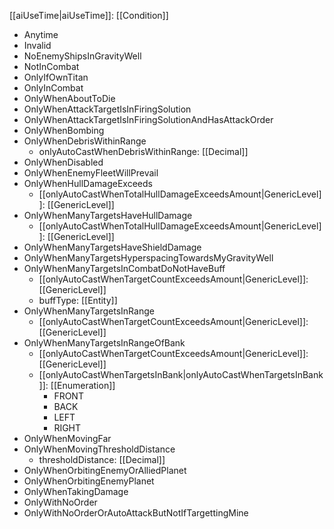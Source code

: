 [[aiUseTime|aiUseTime]]: [[Condition]]
   * Anytime
   * Invalid
   * NoEnemyShipsInGravityWell
   * NotInCombat
   * OnlyIfOwnTitan
   * OnlyInCombat
   * OnlyWhenAboutToDie
   * OnlyWhenAttackTargetIsInFiringSolution
   * OnlyWhenAttackTargetIsInFiringSolutionAndHasAttackOrder
   * OnlyWhenBombing
   * OnlyWhenDebrisWithinRange
     * onlyAutoCastWhenDebrisWithinRange: [[Decimal]]
   * OnlyWhenDisabled
   * OnlyWhenEnemyFleetWillPrevail
   * OnlyWhenHullDamageExceeds
     * [[onlyAutoCastWhenTotalHullDamageExceedsAmount|GenericLevel]]: [[GenericLevel]]
   * OnlyWhenManyTargetsHaveHullDamage
     * [[onlyAutoCastWhenTotalHullDamageExceedsAmount|GenericLevel]]: [[GenericLevel]]
   * OnlyWhenManyTargetsHaveShieldDamage
   * OnlyWhenManyTargetsHyperspacingTowardsMyGravityWell
   * OnlyWhenManyTargetsInCombatDoNotHaveBuff
     * [[onlyAutoCastWhenTargetCountExceedsAmount|GenericLevel]]: [[GenericLevel]]
     * buffType: [[Entity]]
   * OnlyWhenManyTargetsInRange
     * [[onlyAutoCastWhenTargetCountExceedsAmount|GenericLevel]]: [[GenericLevel]]
   * OnlyWhenManyTargetsInRangeOfBank
     * [[onlyAutoCastWhenTargetCountExceedsAmount|GenericLevel]]: [[GenericLevel]]
     * [[onlyAutoCastWhenTargetsInBank|onlyAutoCastWhenTargetsInBank]]: [[Enumeration]]
       * FRONT
       * BACK
       * LEFT
       * RIGHT
   * OnlyWhenMovingFar
   * OnlyWhenMovingThresholdDistance
     * thresholdDistance: [[Decimal]]
   * OnlyWhenOrbitingEnemyOrAlliedPlanet
   * OnlyWhenOrbitingEnemyPlanet
   * OnlyWhenTakingDamage
   * OnlyWithNoOrder
   * OnlyWithNoOrderOrAutoAttackButNotIfTargettingMine
